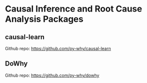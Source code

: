 # Causal Inference and Root Cause Analysis Packages 

## causal-learn

Github repo: https://github.com/py-why/causal-learn


## DoWhy

Github repo: https://github.com/py-why/dowhy
